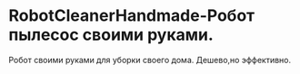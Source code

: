 # RobotCleanerHandmade-Робот пылесос своими руками.
Робот своими руками для уборки своего дома.
Дешево,но эффективно.
